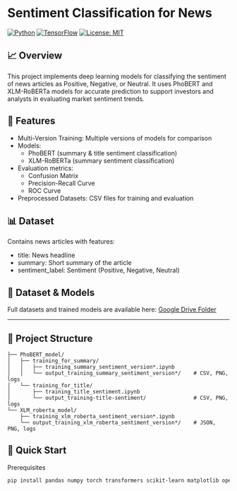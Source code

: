 # **Sentiment Classification for News**
[![Python](https://img.shields.io/badge/Python-3.9+-blue)](https://www.python.org/) [![TensorFlow](https://img.shields.io/badge/TensorFlow-2.x-orange)](https://www.tensorflow.org/) [![License: MIT](https://img.shields.io/badge/License-MIT-green)](https://opensource.org/licenses/MIT)


## 📈 Overview
This project implements deep learning models for classifying the sentiment of news articles 
as Positive, Negative, or Neutral. It uses PhoBERT and XLM-RoBERTa models for accurate 
prediction to support investors and analysts in evaluating market sentiment trends.

## 🎯 Features
- Multi-Version Training: Multiple versions of models for comparison
- Models:
  - PhoBERT (summary & title sentiment classification)
  - XLM-RoBERTa (summary sentiment classification)
- Evaluation metrics:
  - Confusion Matrix
  - Precision-Recall Curve
  - ROC Curve
- Preprocessed Datasets: CSV files for training and evaluation

## 📊 Dataset
Contains news articles with features:
- title: News headline
- summary: Short summary of the article
- sentiment_label: Sentiment (Positive, Negative, Neutral)

## 💾 Dataset & Models
Full datasets and trained models are available here: 
[Google Drive Folder](https://drive.google.com/drive/folders/16ZrdzeprnF_FP-vom7iUfisB9nMcaJe3?usp=drive_link)

---

## 📁 Project Structure
```text
├── PhoBERT_model/
│   ├── training_for_summary/
│   │   ├── training_summary_sentiment_version*.ipynb
│   │   └── output_training_summary_sentiment_version*/    # CSV, PNG, logs
│   └── training_for_title/
│       ├── training_title_sentiment.ipynb
│       └── output_training-title-sentiment/               # CSV, PNG, logs
└── XLM_roberta_model/
    ├── training_xlm_roberta_sentiment_version*.ipynb
    └── output_training_xlm_roberta_sentiment_version*/    # JSON, PNG, logs
```
## 🚀 Quick Start
Prerequisites
```bash
pip install pandas numpy torch transformers scikit-learn matplotlib openpyxl
```